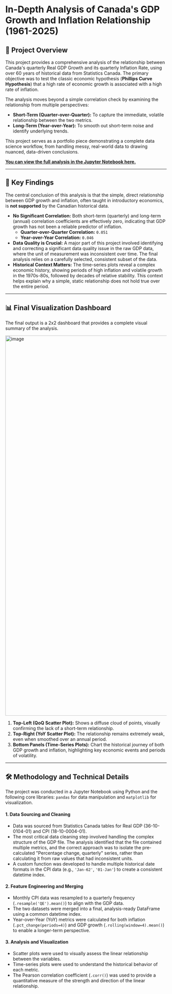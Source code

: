 # In-Depth Analysis of Canada's GDP Growth and Inflation Relationship (1961-2025)

## 📖 Project Overview

This project provides a comprehensive analysis of the relationship between Canada's quarterly Real GDP Growth and its quarterly Inflation Rate, using over 60 years of historical data from Statistics Canada. The primary objective was to test the classic economic hypothesis (**Phillips Curve Hypothesis**) that a high rate of economic growth is associated with a high rate of inflation.

The analysis moves beyond a simple correlation check by examining the relationship from multiple perspectives:
- **Short-Term (Quarter-over-Quarter):** To capture the immediate, volatile relationship between the two metrics.
- **Long-Term (Year-over-Year):** To smooth out short-term noise and identify underlying trends.

This project serves as a portfolio piece demonstrating a complete data science workflow, from handling messy, real-world data to drawing nuanced, data-driven conclusions.

**[You can view the full analysis in the Jupyter Notebook here.](GDP_Inflation_Analysis.ipynb)**

---
## 🔑 Key Findings

The central conclusion of this analysis is that the simple, direct relationship between GDP growth and inflation, often taught in introductory economics, is **not supported** by the Canadian historical data.

* **No Significant Correlation:** Both short-term (quarterly) and long-term (annual) correlation coefficients are effectively zero, indicating that GDP growth has not been a reliable predictor of inflation.
    * **Quarter-over-Quarter Correlation:** `0.051`
    * **Year-over-Year Correlation:** `0.046`
* **Data Quality is Crucial:** A major part of this project involved identifying and correcting a significant data quality issue in the raw GDP data, where the unit of measurement was inconsistent over time. The final analysis relies on a carefully selected, consistent subset of the data.
* **Historical Context Matters:** The time-series plots reveal a complex economic history, showing periods of high inflation and volatile growth in the 1970s-80s, followed by decades of relative stability. This context helps explain why a simple, static relationship does not hold true over the entire period.

---
## 📊 Final Visualization Dashboard

The final output is a 2x2 dashboard that provides a complete visual summary of the analysis.

<img width="1489" height="1189" alt="image" src="https://github.com/user-attachments/assets/72ed1990-5dd6-4de8-b46f-99d8e4236caf" />


1.  **Top-Left (QoQ Scatter Plot):** Shows a diffuse cloud of points, visually confirming the lack of a short-term relationship.
2.  **Top-Right (YoY Scatter Plot):** The relationship remains extremely weak, even when smoothed over an annual period.
3.  **Bottom Panels (Time-Series Plots):** Chart the historical journey of both GDP growth and inflation, highlighting key economic events and periods of volatility.

---
## 🛠️ Methodology and Technical Details

The project was conducted in a Jupyter Notebook using Python and the following core libraries: `pandas` for data manipulation and `matplotlib` for visualization.

#### 1. Data Sourcing and Cleaning
* Data was sourced from Statistics Canada tables for Real GDP (36-10-0104-01) and CPI (18-10-0004-01).
* The most critical data cleaning step involved handling the complex structure of the GDP file. The analysis identified that the file contained multiple metrics, and the correct approach was to isolate the pre-calculated "Percentage change, quarterly" series, rather than calculating it from raw values that had inconsistent units.
* A custom function was developed to handle multiple historical date formats in the CPI data (e.g., `'Jan-62'`, `'01-Jan'`) to create a consistent datetime index.

#### 2. Feature Engineering and Merging
* Monthly CPI data was resampled to a quarterly frequency (`.resample('QE').mean()`) to align with the GDP data.
* The two datasets were merged into a final, analysis-ready DataFrame using a common datetime index.
* Year-over-Year (YoY) metrics were calculated for both inflation (`.pct_change(periods=4)`) and GDP growth (`.rolling(window=4).mean()`) to enable a longer-term perspective.

#### 3. Analysis and Visualization
* Scatter plots were used to visually assess the linear relationship between the variables.
* Time-series plots were used to understand the historical behavior of each metric.
* The Pearson correlation coefficient (`.corr()`) was used to provide a quantitative measure of the strength and direction of the linear relationship.

